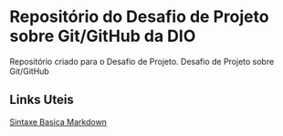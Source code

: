 # Repositório do Desafio de Projeto sobre  Git/GitHub da DIO
Repositório criado para o Desafio de Projeto.
Desafio de Projeto sobre Git/GitHub

##  Links Uteis
[Sintaxe Basica Markdown](https://www.markdownguide.org/)
